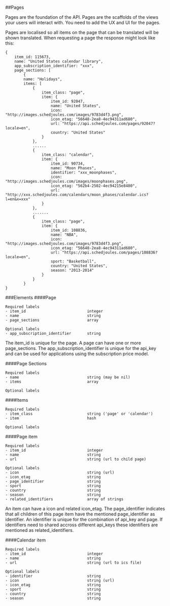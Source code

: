 ##Pages

Pages are the foundation of the API. Pages are the scaffolds of the views your users will interact with. You need
to add the UX and UI for the pages.

Pages are localised so all items on the page that can be translated will be shown translated.
When requesting a page the response might look like this:

```
{
    item_id: 115673,
    name: "United States calendar library",
    app_subscription_identifier: "xxx",
    page_sections: [
        {
        name: "Holidays",
        items: [
            {
                item_class: "page",
                item: {
                    item_id: 92047,
                    name: "United States",
                    icon: "http://images.schedjoules.com/images/9783d4f3.png",
                    icon_etag: "56648-2ea8-4ec94311ad680",
                    url: "https://api.schedjoules.com/pages/92047?locale=en",
                    country: "United States"
                }
            },
            ......
            {
                item_class: "calendar",
                item: {
                    item_id: 90734,
                    name: "Moon Phases",
                    identifier: "xxx_moonphases",
                    icon: "http://images.schedjoules.com/images/moonphases.png",
                    icon_etag: "562b4-2502-4ec94215e8480",
                    url: "http://xxx.schedjoules.com/calendars/moon_phases/calendar.ics?l=en&x=xxx"
                }
            },
            .......
            {
                item_class: "page",
                item: {
                    item_id: 108836,
                    name: "NBA",
                    icon: "http://images.schedjoules.com/images/9783d4f3.png",
                    icon_etag: "56648-2ea8-4ec94311ad680",
                    url: "https://api.schedjoules.com/pages/108836?locale=en",
                    sport: "Basketball",
                    country: "United States",
                    season: "2013-2014"
                }
            }
        }
}
```

###Elements
####Page
```
Required labels
- item_id                           integer
- name                              string
- page_sections                     array

Optional labels
- app_subscription_identifier       string

```
The item_id is unique for the page.
A page can have one or more page_sections.
The app_subscription_identifier is unique for the api_key and can be used for applications using the subscription price model.


####Page Sections
```
Required labels
- name                              string (may be nil)
- items                             array

Optional labels
```

####Items
```
Required labels
- item_class                        string ('page' or 'calendar')
- item                              hash

Optional labels
```

####Page item
```
Required labels
- item_id                           integer
- name                              string
- url                               string (url to child page)

Optional labels
- icon                              string (url)
- icon_etag                         string
- page_identifier					string
- sport                             string
- country                           string
- season                            string
- related_identifiers				array of strings
```
An item can have a icon and related icon_etag.
The page_identifier indicates that all children of this page item have the mentioned page_identifier as identifier.
An identifier is unique for the combination of api_key and page. If identifiers need to shared accross different api_keys these identifiers are mentioned as related_identifiers.

####Calendar item
```
Required labels
- item_id                           integer
- name                              string
- url                               string (url to ics file)

Optional labels
- identifier                        string
- icon                              string (url)
- icon_etag                         string
- sport                             string
- country                           string
- season                            string
```
